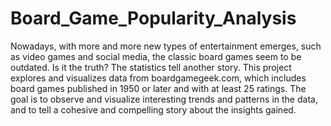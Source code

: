 # Board_Game_Popularity_Analysis
Nowadays, with more and more new types of entertainment emerges, such as video games and social media, the classic board games seem to be outdated. Is it the truth? The statistics tell another story. This project explores and visualizes data from boardgamegeek.com, which includes board games published in 1950 or later and with at least 25 ratings. The goal is to observe and visualize interesting trends and patterns in the data, and to tell a cohesive and compelling story about the insights gained.
